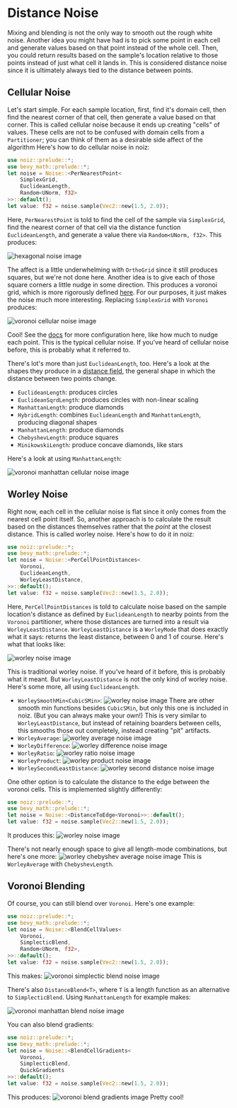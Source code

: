 # Distance Noise

Mixing and blending is not the only way to smooth out the rough white noise.
Another idea you might have had is to pick some point in each cell and generate values based on that point instead of the whole cell.
Then, you could return results based on the sample's location relative to those points instead of just what cell it lands in.
This is considered distance noise since it is ultimately always tied to the distance between points.

## Cellular Noise

Let's start simple.
For each sample location, first, find it's domain cell, then find the nearest corner of that cell, then generate a value based on that corner.
This is called cellular noise because it ends up creating "cells" of values.
These cells are not to be confused with domain cells from a `Partitioner`; you can think of them as a desirable side affect of the algorithm
Here's how to do cellular noise in noiz:

```rust
use noiz::prelude::*;
use bevy_math::prelude::*;
let noise = Noise::<PerNearestPoint<
    SimplexGrid,
    EuclideanLength,
    Random<UNorm, f32>
>>::default();
let value: f32 = noise.sample(Vec2::new(1.5, 2.0));
```

Here, `PerNearestPoint` is told to find the cell of the sample via `SimplexGrid`,
find the nearest corner of that cell via the distance function `EuclideanLength`,
and generate a value there via `Random<UNorm, f32>`.
This produces:

![hexagonal noise image](../images/simplex-cellular-noise.jpeg)

The affect is a little underwhelming with `OrthoGrid` since it still produces squares, but we're not done here.
Another idea is to give each of those square corners a little nudge in some direction.
This produces a voronoi grid, which is more rigorously defined [here](https://en.wikipedia.org/wiki/Voronoi_diagram).
For our purposes, it just makes the noise much more interesting.
Replacing `SimplexGrid` with `Voronoi` produces:

![voronoi cellular noise image](../images/cellular-voronoi-noise.jpeg)

Cool! See the [docs](https://docs.rs/noiz/latest/noiz/cells/struct.Voronoi.html) for more configuration here, like how much to nudge each point.
This is the typical cellular noise.
If you've heard of cellular noise before, this is probably what it referred to.

There's lot's more than just `EuclideanLength`, too.
Here's a look at the shapes they produce in a [distance field](https://www.slideserve.com/nuru/gpgpu-distance-fields-powerpoint-ppt-presentation),
the general shape in which the distance between two points change.

- `EuclideanLength`: produces circles
- `EuclideanSqrdLength`: produces circles with non-linear scaling
- `ManhattanLength`: produce diamonds
- `HybridLength`: combines `EuclideanLength` and `ManhattanLength`, producing diagonal shapes
- `ManhattanLength`: produce diamonds
- `ChebyshevLength`: produce squares
- `MinikowskiLength`: produce concave diamonds, like stars

Here's a look at using `ManhattanLength`:

![voronoi manhattan cellular noise image](../images/cellular-manhattan-voronoi-noise.jpeg)

## Worley Noise

Right now, each cell in the cellular noise is flat since it only comes from the nearest cell point itself.
So, another approach is to calculate the result based on the distances themselves rather that the *point* at the closest distance.
This is called worley noise.
Here's how to do it in noiz:

```rust
use noiz::prelude::*;
use bevy_math::prelude::*;
let noise = Noise::<PerCellPointDistances<
    Voronoi,
    EuclideanLength,
    WorleyLeastDistance,
>>::default();
let value: f32 = noise.sample(Vec2::new(1.5, 2.0));
```

Here, `PerCellPointDistances` is told to calculate noise based on the sample location's distance as defined by `EuclideanLength` to nearby points from the `Voronoi` partitioner,
where those distances are turned into a result via `WorleyLeastDistance`.
`WorleyLeastDistance` is a `WorleyMode` that does exactly what it says: returns the least distance, between 0 and 1 of course.
Here's what that looks like:

![worley noise image](../images/voronoi-worley-dist-noise.jpeg)

This is traditional worley noise.
If you've heard of it before, this is probably what it meant.
But `WorleyLeastDistance` is not the only kind of worley noise.
Here's some more, all using `EuclideanLength`.

- `WorleySmoothMin<CubicSMin>`: ![worley noise image](../images/voronoi-worley-smooth-dist-noise.jpeg)
There are other smooth min functions besides `CubicSMin`, but only this one is included in noiz.
(But you can always make your own!)
This is very similar to `WorleyLeastDistance`, but instead of retaining boarders between cells,
this smooths those out completely, instead creating "pit" artifacts.
- `WorleyAverage`: ![worley average noise image](../images/voronoi-worley-average-noise.jpeg)
- `WorleyDifference`: ![worley difference noise image](../images/voronoi-worley-difference-noise.jpeg)
- `WorleyRatio`: ![worley ratio noise image](../images/voronoi-worley-ratio-noise.jpeg)
- `WorleyProduct`: ![worley product noise image](../images/voronoi-worley-product-noise.jpeg)
- `WorleySecondLeastDistance`: ![worley second distance noise image](../images/voronoi-worley-next-nearest-noise.jpeg)

One other option is to calculate the distance to the edge between the voronoi cells.
This is implemented slightly differently:
```rust
use noiz::prelude::*;
use bevy_math::prelude::*;
let noise = Noise::<DistanceToEdge<Voronoi>>::default();
let value: f32 = noise.sample(Vec2::new(1.5, 2.0));
```
It produces this: ![worley noise image](../images/voronoi-worley-dist-to-edge-noise.jpeg)

There's not nearly enough space to give all length-mode combinations, but here's one more:
![worley chebyshev average noise image](../images/voronoi-chebyshev-worley-average-noise.jpeg)
This is `WorleyAverage` with `ChebyshevLength`.

## Voronoi Blending

Of course, you can still blend over `Voronoi`.
Here's one example:

```rust
use noiz::prelude::*;
use bevy_math::prelude::*;
let noise = Noise::<BlendCellValues<
    Voronoi,
    SimplecticBlend,
    Random<UNorm, f32>,
>>::default();
let value: f32 = noise.sample(Vec2::new(1.5, 2.0));
```

This makes: ![voronoi simplectic blend noise image](../images/blend-voronoi-simplectic-noise.jpeg)

There's also `DistanceBlend<T>`, where `T` is a length function as an alternative to `SimplecticBlend`.
Using `ManhattanLength` for example makes:

![voronoi manhattan blend noise image](../images/blend-voronoi-manhattan-noise.jpeg)

You can also blend gradients:

```rust
use noiz::prelude::*;
use bevy_math::prelude::*;
let noise = Noise::<BlendCellGradients<
    Voronoi,
    SimplecticBlend,
    QuickGradients
>>::default();
let value: f32 = noise.sample(Vec2::new(1.5, 2.0));
```

This produces: ![voronoi blend gradients image](../images/blend-voronoi-gradients-noise.jpeg)
Pretty cool!
